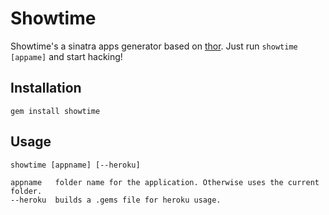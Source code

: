 # Showtime

Showtime's a sinatra apps generator based on [thor](http://github.com/wycats/thor).  Just run `showtime [appame]` and start hacking!

## Installation

`gem install showtime`

## Usage

`showtime [appname] [--heroku]`

    appname   folder name for the application. Otherwise uses the current folder.
    --heroku  builds a .gems file for heroku usage.